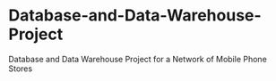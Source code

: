 # Database-and-Data-Warehouse-Project
Database and Data Warehouse Project for a Network of Mobile Phone Stores
